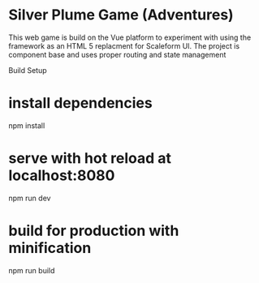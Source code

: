 # Silver Plume Game (Adventures)


This web game is build on the Vue platform to experiment with using the framework as 
an HTML 5 replacment for Scaleform UI. The project is component base and uses proper 
routing and state management

Build Setup
# install dependencies
npm install

# serve with hot reload at localhost:8080
npm run dev

# build for production with minification
npm run build
